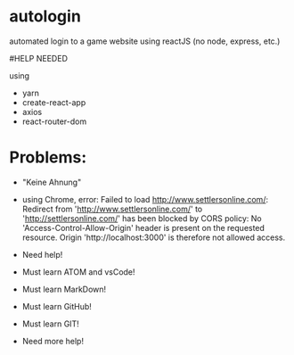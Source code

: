 # autologin
automated login to a game website using reactJS 
(no node, express, etc.)

#HELP NEEDED

using
- yarn
- create-react-app
- axios
- react-router-dom

Problems:
=========

- "Keine Ahnung"

- using Chrome, 
error: 
Failed to load http://www.settlersonline.com/: 
Redirect from 'http://www.settlersonline.com/' to 'http://settlersonline.com/' has been blocked by CORS policy: 
No 'Access-Control-Allow-Origin' header is present on the requested resource. 
Origin 'http://localhost:3000' is therefore not allowed access.

- Need help! 

- Must learn ATOM and vsCode!
- Must learn MarkDown!
- Must learn GitHub!
- Must learn GIT!
- Need more help! 
